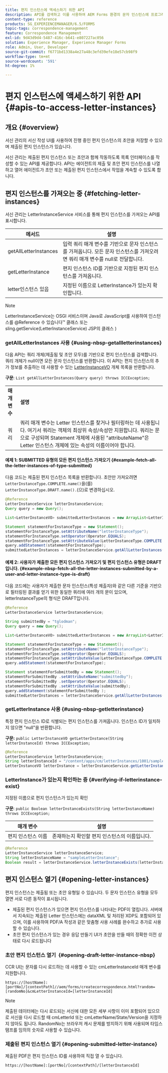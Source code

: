 ```yaml
---
title: 편지 인스턴스에 액세스하기 위한 API
description: API를 검색하고 이를 사용하여 AEM Forms 환경의 문자 인스턴스에 프로그래밍 방식으로 액세스합니다.
content-type: reference
products: SG_EXPERIENCEMANAGER/6.5/FORMS
topic-tags: correspondence-management
feature: Correspondence Management
exl-id: 9d43d9d4-5487-416c-b641-e807227ac056
solution: Experience Manager, Experience Manager Forms
role: Admin, User, Developer
source-git-commit: f6771bd1338a4e27a48c3efd39efe18e57cb98f9
workflow-type: tm+mt
source-wordcount: '591'
ht-degree: 1%

---
```


# 편지 인스턴스에 액세스하기 위한 API {#apis-to-access-letter-instances}

## 개요 {#overview}

서신 관리의 서신 작성 UI를 사용하여 진행 중인 편지 인스턴스의 초안을 저장할 수 있으며 제출된 편지 인스턴스가 있습니다.

서신 관리는 제출된 편지 인스턴스 또는 초안과 함께 작동하도록 목록 인터페이스를 작성할 수 있는 API를 제공합니다. API는 에이전트의 제출 및 초안 편지 인스턴스를 나열하고 열어 에이전트가 초안 또는 제출된 편지 인스턴스에서 작업을 계속할 수 있도록 합니다.

## 편지 인스턴스를 가져오는 중 {#fetching-letter-instances}

서신 관리는 LetterInstanceService 서비스를 통해 편지 인스턴스를 가져오는 API를 표시합니다.

| 메서드 | 설명 |
|--- |--- |
| getAllLetterInstances | 입력 쿼리 매개 변수를 기반으로 문자 인스턴스를 가져옵니다. 모든 문자 인스턴스를 가져오려면 쿼리 매개 변수를 null로 전달합니다. |
| getLetterInstance | 편지 인스턴스 ID를 기반으로 지정된 편지 인스턴스를 가져옵니다. |
| letter인스턴스 있음 | 지정된 이름으로 LetterInstance가 있는지 확인합니다. |

>[!NOTE]
>
>LetterInstanceService는 OSGI 서비스이며 Java로 JavaScript를 사용하여 인스턴스를 @Reference 수 있습니다™
>클래스 또는 sling.getService(LetterInstanceService) JSP의 클래스 )

### getAllLetterInstances 사용 {#using-nbsp-getallletterinstances}

다음 API는 쿼리 개체(제출됨 및 초안 모두)를 기반으로 편지 인스턴스를 검색합니다. 쿼리 개체가 null이면 모든 문자 인스턴스를 반환합니다. 이 API는 편지 인스턴스의 추가 정보를 추출하는 데 사용할 수 있는 [LetterInstanceVO](https://helpx.adobe.com/kr/aem-forms/6-2/javadocs/com/adobe/icc/dbforms/obj/LetterInstanceVO.html) 개체 목록을 반환합니다.

**구문**: `List getAllLetterInstances(Query query) throws ICCException;`

<table>
 <tbody>
  <tr>
   <td><strong>매개변수</strong></td>
   <td><strong>설명</strong></td>
  </tr>
  <tr>
   <td>쿼리</td>
   <td>쿼리 매개 변수는 Letter 인스턴스를 찾거나 필터링하는 데 사용됩니다. 여기서 쿼리는 객체의 최상위 속성/속성만 지원합니다. 쿼리는 문으로 구성되며 Statement 개체에 사용된 "attributeName"은 Letter 인스턴스 개체에 있는 속성의 이름이어야 합니다.<br /> </td>
  </tr>
 </tbody>
</table>

#### 예제 1: SUBMITTED 유형의 모든 편지 인스턴스 가져오기 {#example-fetch-all-the-letter-instances-of-type-submitted}

다음 코드는 제출된 편지 인스턴스 목록을 반환합니다. 초안만 가져오려면 `LetterInstanceType.COMPLETE.name()`을(를) `LetterInstanceType.DRAFT.name().`(으)로 변경하십시오.

```java
@Reference
LetterInstanceService letterInstanceService;
Query query = new Query();

List<LetterInstanceVO> submittedLetterInstances = new ArrayList<LetterInstanceVO>();

Statement statementForInstanceType = new Statement();
statementForInstanceType.setAttributeName("letterInstanceType");
statementForInstanceType.setOperator(Operator.EQUALS);
statementForInstanceType.setAttributeValue(LetterInstanceType.COMPLETE.name());
query.addStatement(statementForInstanceType);
submittedLetterInstances = letterInstanceService.getAllLetterInstances(query);
```

#### 예제 2: 사용자가 제출한 모든 편지 인스턴스 가져오기 및 편지 인스턴스 유형은 DRAFT입니다. {#example-nbsp-fetch-all-the-letter-instances-submitted-by-a-user-and-letter-instance-type-is-draft}

다음 코드에는 사용자가 제출한 문자 인스턴스(특성 제출자)와 같은 다른 기준을 기반으로 필터링된 결과를 얻기 위한 동일한 쿼리에 여러 개의 문이 있으며, letterInstanceType의 형식은 DRAFT입니다.

```java
@Reference
LetterInstanceService letterInstanceService;

String submittedBy = "tglodman";
Query query = new Query();

List<LetterInstanceVO> submittedLetterInstances = new ArrayList<LetterInstanceVO>();

Statement statementForInstanceType = new Statement();
statementForInstanceType.setAttributeName("letterInstanceType");
statementForInstanceType.setOperator(Operator.EQUALS);
statementForInstanceType.setAttributeValue(LetterInstanceType.COMPLETE.name());
query.addStatement(statementForInstanceType);

Statement statementForSubmittedBy = new Statement();
statementForSubmittedBy .setAttributeName("submittedby");
statementForSubmittedBy .setOperator(Operator.EQUALS);
statementForSubmittedBy .setAttributeValue(submittedBy);
query.addStatement(statementForSubmittedBy );
submittedLetterInstances = letterInstanceService.getAllLetterInstances(query);
```

### getLetterInstance 사용 {#using-nbsp-getletterinstance}

특정 편지 인스턴스 ID로 식별되는 편지 인스턴스를 가져옵니다. 인스턴스 ID가 일치하지 않으면 &quot;null&quot;을 반환합니다.

**구문:** `public LetterInstanceVO getLetterInstance(String letterInstanceId) throws ICCException;`

```java
@Reference
LetterInstanceService letterInstanceService;
String letterInstanceId = "/content/apps/cm/letterInstances/1001/sampleLetterInstance";
LetterInstanceVO letterInstance = letterInstanceService.getLetterInstance(letterInstanceId );
```

### LetterInstance가 있는지 확인하는 중 {#verifying-if-letterinstance-exist}

지정된 이름으로 편지 인스턴스가 있는지 확인

**구문**: `public Boolean letterInstanceExists(String letterInstanceName) throws ICCException;`

| **매개 변수** | **설명** |
|---|---|
| 편지 인스턴스 이름 | 존재하는지 확인할 편지 인스턴스의 이름입니다. |

```java
@Reference
LetterInstanceService letterInstanceService;
String letterInstanceName = "sampleLetterInstance";
Boolean result = letterInstanceService.letterInstanceExists(letterInstanceName );
```

## 편지 인스턴스 열기 {#opening-letter-instances}

편지 인스턴스는 제출됨 또는 초안 유형일 수 있습니다. 두 문자 인스턴스 유형을 모두 열면 서로 다른 동작이 표시됩니다.

* 제출된 편지 인스턴스가 있으면 편지 인스턴스를 나타내는 PDF이 열립니다. 서버에서 지속되는 제출된 Letter 인스턴스에는 dataXML 및 처리된 XDP도 포함되어 있으며, 이를 사용하여 PDF/A 작성과 같은 맞춤형 사용 사례를 완수하고 추가로 사용할 수 있습니다.
* 초안 편지 인스턴스가 있는 경우 응답 만들기 UI가 초안을 만들 때의 정확한 이전 상태로 다시 로드됩니다

### 초안 편지 인스턴스 열기  {#opening-draft-letter-instance-nbsp}

CCR UI는 문자를 다시 로드하는 데 사용할 수 있는 cmLetterInstanceId 매개 변수를 지원합니다.

`https://[hostName]:[portNo]/[contextPath]//aem/forms/createcorrespondence.html?random=[randomNo]&cmLetterInstanceId=[letterInstanceId]`

>[!NOTE]
>
>제출된 데이터에는 다시 로드되는 서신에 대한 모든 세부 사항이 이미 포함되어 있으므로 서신을 다시 로드할 때 cmLetterId 또는 cmLetterName/State/Version을 지정하지 않아도 됩니다. RandomNo는 브라우저 캐시 문제를 방지하기 위해 사용되며 타임스탬프를 임의의 숫자로 사용할 수 있습니다.

### 제출된 편지 인스턴스 열기 {#opening-submitted-letter-instance}

제출된 PDF은 편지 인스턴스 ID를 사용하여 직접 열 수 있습니다.

`https://[hostName]:[portNo]/[contextPath]/[letterInstanceId]`
